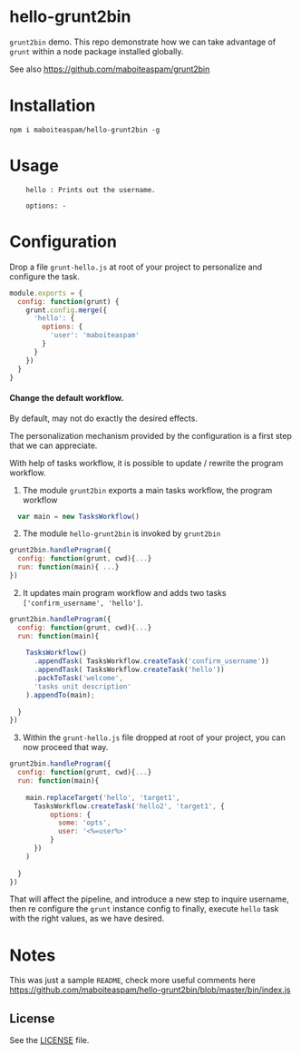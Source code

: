 # hello-grunt2bin

`grunt2bin` demo. This repo demonstrate how we can take advantage of 
`grunt` within a node package installed globally.

See also https://github.com/maboiteaspam/grunt2bin

# Installation

```npm i maboiteaspam/hello-grunt2bin -g```

# Usage

```
    hello : Prints out the username.
    
    options: -
```

# Configuration

Drop a file `grunt-hello.js` at root of your project 
to personalize and configure the task.

```js
module.exports = {
  config: function(grunt) {
    grunt.config.merge({
      'hello': {
        options: {
          'user': 'maboiteaspam'
        }
      }
    })
  }
}
```

#### Change the default workflow.

By default, may not do exactly the desired effects.

The personalization mechanism provided by the configuration is a first step that we can appreciate.

With help of tasks workflow, it is possible to update / rewrite the program workflow.

1. The module `grunt2bin` exports a main tasks workflow, the program workflow

```js
  var main = new TasksWorkflow()
```

2. The module `hello-grunt2bin` is invoked by `grunt2bin`

```js
grunt2bin.handleProgram({
  config: function(grunt, cwd){...}
  run: function(main){ ...}
})
```

2. It updates main program workflow and adds two tasks `['confirm_username', 'hello']`.

```js
grunt2bin.handleProgram({
  config: function(grunt, cwd){...}
  run: function(main){
  
    TasksWorkflow()
      .appendTask( TasksWorkflow.createTask('confirm_username'))
      .appendTask( TasksWorkflow.createTask('hello'))
      .packToTask('welcome',
      'tasks unit description'
    ).appendTo(main);
    
  }
})
```

3. Within the `grunt-hello.js` file dropped at root of your project,
   you can now proceed that way.

```js
grunt2bin.handleProgram({
  config: function(grunt, cwd){...}
  run: function(main){
  
    main.replaceTarget('hello', 'target1',
      TasksWorkflow.createTask('hello2', 'target1', {
          options: {
            some: 'opts',
            user: '<%=user%>'
          }
      })
    )
    
  }
})
```


That will affect the pipeline, and introduce a new step to inquire username,
then re configure the `grunt` instance config to finally, execute `hello` task with
the right values, as we have desired.


# Notes

This was just a sample `README`, check more useful comments here
 https://github.com/maboiteaspam/hello-grunt2bin/blob/master/bin/index.js


## License
See the [LICENSE](./LICENSE) file.
